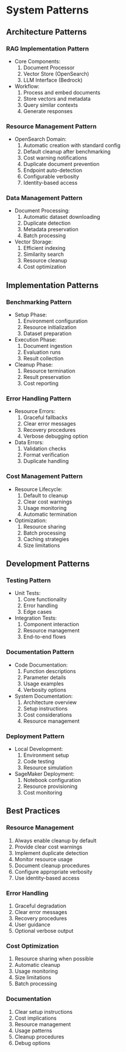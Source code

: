 # System Patterns

## Architecture Patterns

### RAG Implementation Pattern
- Core Components:
  1. Document Processor
  2. Vector Store (OpenSearch)
  3. LLM Interface (Bedrock)
- Workflow:
  1. Process and embed documents
  2. Store vectors and metadata
  3. Query similar contexts
  4. Generate responses

### Resource Management Pattern
- OpenSearch Domain:
  1. Automatic creation with standard config
  2. Default cleanup after benchmarking
  3. Cost warning notifications
  4. Duplicate document prevention
  5. Endpoint auto-detection
  6. Configurable verbosity
  7. Identity-based access

### Data Management Pattern
- Document Processing:
  1. Automatic dataset downloading
  2. Duplicate detection
  3. Metadata preservation
  4. Batch processing
- Vector Storage:
  1. Efficient indexing
  2. Similarity search
  3. Resource cleanup
  4. Cost optimization

## Implementation Patterns

### Benchmarking Pattern
- Setup Phase:
  1. Environment configuration
  2. Resource initialization
  3. Dataset preparation
- Execution Phase:
  1. Document ingestion
  2. Evaluation runs
  3. Result collection
- Cleanup Phase:
  1. Resource termination
  2. Result preservation
  3. Cost reporting

### Error Handling Pattern
- Resource Errors:
  1. Graceful fallbacks
  2. Clear error messages
  3. Recovery procedures
  4. Verbose debugging option
- Data Errors:
  1. Validation checks
  2. Format verification
  3. Duplicate handling

### Cost Management Pattern
- Resource Lifecycle:
  1. Default to cleanup
  2. Clear cost warnings
  3. Usage monitoring
  4. Automatic termination
- Optimization:
  1. Resource sharing
  2. Batch processing
  3. Caching strategies
  4. Size limitations

## Development Patterns

### Testing Pattern
- Unit Tests:
  1. Core functionality
  2. Error handling
  3. Edge cases
- Integration Tests:
  1. Component interaction
  2. Resource management
  3. End-to-end flows

### Documentation Pattern
- Code Documentation:
  1. Function descriptions
  2. Parameter details
  3. Usage examples
  4. Verbosity options
- System Documentation:
  1. Architecture overview
  2. Setup instructions
  3. Cost considerations
  4. Resource management

### Deployment Pattern
- Local Development:
  1. Environment setup
  2. Code testing
  3. Resource simulation
- SageMaker Deployment:
  1. Notebook configuration
  2. Resource provisioning
  3. Cost monitoring

## Best Practices

### Resource Management
1. Always enable cleanup by default
2. Provide clear cost warnings
3. Implement duplicate detection
4. Monitor resource usage
5. Document cleanup procedures
6. Configure appropriate verbosity
7. Use identity-based access

### Error Handling
1. Graceful degradation
2. Clear error messages
3. Recovery procedures
4. User guidance
5. Optional verbose output

### Cost Optimization
1. Resource sharing when possible
2. Automatic cleanup
3. Usage monitoring
4. Size limitations
5. Batch processing

### Documentation
1. Clear setup instructions
2. Cost implications
3. Resource management
4. Usage patterns
5. Cleanup procedures
6. Debug options

